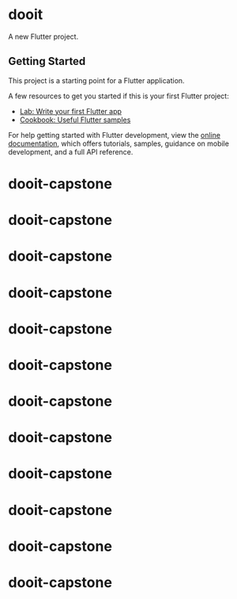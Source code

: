 # dooit

A new Flutter project.

## Getting Started

This project is a starting point for a Flutter application.

A few resources to get you started if this is your first Flutter project:

- [Lab: Write your first Flutter app](https://docs.flutter.dev/get-started/codelab)
- [Cookbook: Useful Flutter samples](https://docs.flutter.dev/cookbook)

For help getting started with Flutter development, view the
[online documentation](https://docs.flutter.dev/), which offers tutorials,
samples, guidance on mobile development, and a full API reference.
# dooit-capstone
# dooit-capstone
# dooit-capstone
# dooit-capstone
# dooit-capstone
# dooit-capstone
# dooit-capstone
# dooit-capstone
# dooit-capstone
# dooit-capstone
# dooit-capstone
# dooit-capstone
